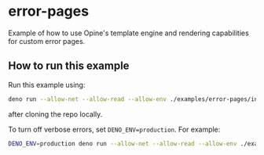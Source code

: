 # error-pages

Example of how to use Opine's template engine and rendering capabilities for
custom error pages.

## How to run this example

Run this example using:

```bash
deno run --allow-net --allow-read --allow-env ./examples/error-pages/index.ts
```

after cloning the repo locally.

To turn off verbose errors, set `DENO_ENV=production`. For example:

```bash
DENO_ENV=production deno run --allow-net --allow-read --allow-env ./examples/error-pages/index.ts
```
